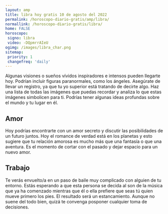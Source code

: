 ```yaml
---
layout: amp
title: libra hoy gratis 10 de agosto del 2022 
permalink: /horoscopo-diario-gratis/amp/libra/
normallink: /horoscopo-diario-gratis/libra/
home: FALSE
horoscopo:
 signo: libra
 video: -DQpmrrAIeU
ogimg: /images/libra_char.png
sitemap:
 priority: 1
 changefreq: 'daily'
---
```



Algunas visiones o sueños vívidos inspiradores e intensos pueden llegarte hoy. Podrían incluir figuras paranormales, como los ángeles. Asegúrate de llevar un registro, ya que tu yo superior está tratando de decirte algo. Haz una lista de todas las imágenes que puedas recordar y analiza lo que estas imágenes simbolicen para ti. Podrías tener algunas ideas profundas sobre el mundo y tu lugar en él.

## Amor

Hoy podrías encontrarte con un amor secreto y discutir las posibilidades de un futuro juntos. Hoy el romance de verdad está en los planetas y esto sugiere que tu relación amorosa es mucho más que una fantasía o que una aventura. Es el momento de cortar con el pasado y dejar espacio para un nuevo amor.

## Trabajo

Te verás envuelto/a en un paso de baile muy complicado con alguien de tu entorno. Estás esperando a que esta persona se decida al son de la música que ya ha comenzado mientras que él o ella prefiere que seas tú quien mueve primero los pies. El resultado será un estancamiento. Aunque no suene del todo bien, quizá te convenga posponer cualquier toma de decisiones.